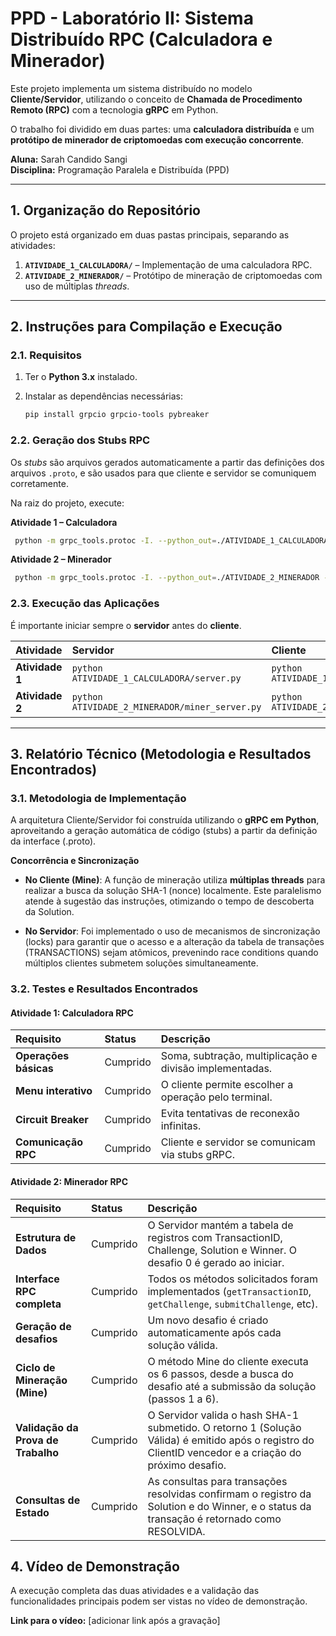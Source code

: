 # PPD - Laboratório II: Sistema Distribuído RPC (Calculadora e Minerador)

Este projeto implementa um sistema distribuído no modelo **Cliente/Servidor**, utilizando o conceito de **Chamada de Procedimento Remoto (RPC)** com a tecnologia **gRPC** em Python.  

O trabalho foi dividido em duas partes: uma **calculadora distribuída** e um **protótipo de minerador de criptomoedas com execução concorrente**.

**Aluna:** Sarah Candido Sangi  
**Disciplina:** Programação Paralela e Distribuída (PPD)

---

## 1. Organização do Repositório

O projeto está organizado em duas pastas principais, separando as atividades:

1. **`ATIVIDADE_1_CALCULADORA/`** – Implementação de uma calculadora RPC.  
2. **`ATIVIDADE_2_MINERADOR/`** – Protótipo de mineração de criptomoedas com uso de múltiplas *threads*.

---

## 2. Instruções para Compilação e Execução

### 2.1. Requisitos

1. Ter o **Python 3.x** instalado.  
2. Instalar as dependências necessárias:
      
    ```bash
    pip install grpcio grpcio-tools pybreaker
    ```

### 2.2. Geração dos Stubs RPC

Os *stubs* são arquivos gerados automaticamente a partir das definições dos arquivos `.proto`, e são usados para que cliente e servidor se comuniquem corretamente.

Na raiz do projeto, execute:

**Atividade 1 – Calculadora**
   
   ```bash
    python -m grpc_tools.protoc -I. --python_out=./ATIVIDADE_1_CALCULADORA --grpc_python_out=./ATIVIDADE_1_CALCULADORA ATIVIDADE_1_CALCULADORA/grpcCalc.proto
   ```
    
**Atividade 2 – Minerador**

   ```bash
    python -m grpc_tools.protoc -I. --python_out=./ATIVIDADE_2_MINERADOR --grpc_python_out=./ATIVIDADE_2_MINERADOR ATIVIDADE_2_MINERADOR/miner.proto
   ```

### 2.3. Execução das Aplicações

É importante iniciar sempre o **servidor** antes do **cliente**.

| Atividade | Servidor | Cliente |
|:-----------|:----------|:----------|
| **Atividade 1** | `python ATIVIDADE_1_CALCULADORA/server.py` | `python ATIVIDADE_1_CALCULADORA/client.py` |
| **Atividade 2** | `python ATIVIDADE_2_MINERADOR/miner_server.py` | `python ATIVIDADE_2_MINERADOR/miner_client.py` |

---

## 3. Relatório Técnico (Metodologia e Resultados Encontrados)

### 3.1. Metodologia de Implementação

A arquitetura Cliente/Servidor foi construída utilizando o **gRPC em Python**, aproveitando a geração automática de código (stubs) a partir da definição da interface (.proto).

**Concorrência e Sincronização**

 - **No Cliente (Mine)**: A função de mineração utiliza **múltiplas threads** para realizar a busca da solução SHA-1 (nonce) localmente. Este paralelismo atende à sugestão das instruções, otimizando o tempo de descoberta da Solution.

 - **No Servidor**: Foi implementado o uso de mecanismos de sincronização (locks) para garantir que o acesso e a alteração da tabela de transações (TRANSACTIONS) sejam atômicos, prevenindo race conditions quando múltiplos clientes submetem soluções simultaneamente.

### 3.2. Testes e Resultados Encontrados

#### Atividade 1: Calculadora RPC

| Requisito | Status | Descrição |
|:-----------|:--------|:-----------|
| **Operações básicas** | Cumprido | Soma, subtração, multiplicação e divisão implementadas.|
| **Menu interativo** | Cumprido | O cliente permite escolher a operação pelo terminal. |
| **Circuit Breaker** | Cumprido | Evita tentativas de reconexão infinitas. |
| **Comunicação RPC** | Cumprido | Cliente e servidor se comunicam via stubs gRPC. |

#### Atividade 2: Minerador RPC

| Requisito | Status | Descrição |
|:-----------|:--------|:-----------|
| **Estrutura de Dados** | Cumprido | O Servidor mantém a tabela de registros com TransactionID, Challenge, Solution e Winner. O desafio 0 é gerado ao iniciar. |
| **Interface RPC completa** | Cumprido | Todos os métodos solicitados foram implementados (`getTransactionID`, `getChallenge`, `submitChallenge`, etc). |
| **Geração de desafios** | Cumprido | Um novo desafio é criado automaticamente após cada solução válida. |
| **Ciclo de Mineração (Mine)** | Cumprido |O método Mine do cliente executa os 6 passos, desde a busca do desafio até a submissão da solução (passos 1 a 6). |
| **Validação da Prova de Trabalho** | Cumprido | O Servidor valida o hash SHA-1 submetido. O retorno 1 (Solução Válida) é emitido após o registro do ClientID vencedor e a criação do próximo desafio. |
| **Consultas de Estado** | Cumprido | As consultas para transações resolvidas confirmam o registro da Solution e do Winner, e o status da transação é retornado como RESOLVIDA. |


## 4. Vídeo de Demonstração

A execução completa das duas atividades e a validação das funcionalidades principais podem ser vistas no vídeo de demonstração.

**Link para o vídeo:** [adicionar link após a gravação]
